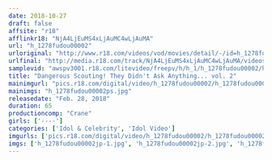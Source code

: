 ```yaml
---
date: 2018-10-27
draft: false
affsite: "r18"
afflinkr18: "NjA4LjEuMS4xLjAuMC4wLjAuMA"
url: "h_1278fudou00002"
urloriginal: "http://www.r18.com/videos/vod/movies/detail/-/id=h_1278fudou00002"
urlfinal: "http://media.r18.com/track/NjA4LjEuMS4xLjAuMC4wLjAuMA/videos/vod/movies/detail/-/id=h_1278fudou00002"
samplevid: "awspv3001.r18.com/litevideo/freepv/h/h_1/h_1278fudou00002/h_1278fudou00002_dmb_w.mp4"
title: "Dangerous Scouting! They Didn't Ask Anything... vol. 2"
mainimgurl: "pics.r18.com/digital/video/h_1278fudou00002/h_1278fudou00002ps.jpg"
mainimgs: "h_1278fudou00002ps.jpg"
releasedate: "Feb. 28, 2018"
duration: 65
productioncomp: "Crane"
girls: ['----']
categories: ['Idol & Celebrity', 'Idol Video']
imgurls: ['pics.r18.com/digital/video/h_1278fudou00002/h_1278fudou00002jp-1.jpg', 'pics.r18.com/digital/video/h_1278fudou00002/h_1278fudou00002jp-2.jpg', 'pics.r18.com/digital/video/h_1278fudou00002/h_1278fudou00002jp-3.jpg', 'pics.r18.com/digital/video/h_1278fudou00002/h_1278fudou00002jp-4.jpg', 'pics.r18.com/digital/video/h_1278fudou00002/h_1278fudou00002jp-5.jpg', 'pics.r18.com/digital/video/h_1278fudou00002/h_1278fudou00002jp-6.jpg', 'pics.r18.com/digital/video/h_1278fudou00002/h_1278fudou00002jp-7.jpg', 'pics.r18.com/digital/video/h_1278fudou00002/h_1278fudou00002jp-8.jpg', 'pics.r18.com/digital/video/h_1278fudou00002/h_1278fudou00002jp-9.jpg', 'pics.r18.com/digital/video/h_1278fudou00002/h_1278fudou00002jp-10.jpg', 'pics.r18.com/digital/video/h_1278fudou00002/h_1278fudou00002jp-11.jpg', 'pics.r18.com/digital/video/h_1278fudou00002/h_1278fudou00002jp-12.jpg', 'pics.r18.com/digital/video/h_1278fudou00002/h_1278fudou00002jp-13.jpg', 'pics.r18.com/digital/video/h_1278fudou00002/h_1278fudou00002jp-14.jpg', 'pics.r18.com/digital/video/h_1278fudou00002/h_1278fudou00002jp-15.jpg', 'pics.r18.com/digital/video/h_1278fudou00002/h_1278fudou00002jp-16.jpg', 'pics.r18.com/digital/video/h_1278fudou00002/h_1278fudou00002jp-17.jpg', 'pics.r18.com/digital/video/h_1278fudou00002/h_1278fudou00002jp-18.jpg', 'pics.r18.com/digital/video/h_1278fudou00002/h_1278fudou00002jp-19.jpg', 'pics.r18.com/digital/video/h_1278fudou00002/h_1278fudou00002jp-20.jpg']
imgs: ['h_1278fudou00002jp-1.jpg', 'h_1278fudou00002jp-2.jpg', 'h_1278fudou00002jp-3.jpg', 'h_1278fudou00002jp-4.jpg', 'h_1278fudou00002jp-5.jpg', 'h_1278fudou00002jp-6.jpg', 'h_1278fudou00002jp-7.jpg', 'h_1278fudou00002jp-8.jpg', 'h_1278fudou00002jp-9.jpg', 'h_1278fudou00002jp-10.jpg', 'h_1278fudou00002jp-11.jpg', 'h_1278fudou00002jp-12.jpg', 'h_1278fudou00002jp-13.jpg', 'h_1278fudou00002jp-14.jpg', 'h_1278fudou00002jp-15.jpg', 'h_1278fudou00002jp-16.jpg', 'h_1278fudou00002jp-17.jpg', 'h_1278fudou00002jp-18.jpg', 'h_1278fudou00002jp-19.jpg', 'h_1278fudou00002jp-20.jpg']
---
```

